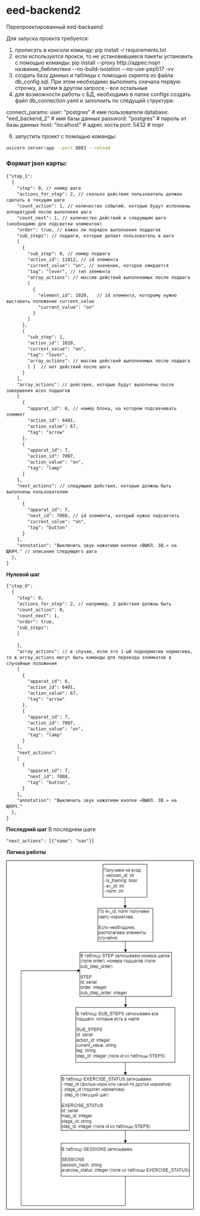 # eed-backend2
Перепроектированный eed-backaend

Для запуска проекта требуется:
1. прописать в консоли команду: pip install -r requirements.txt
2. если используется прокси, то не установившиеся пакеты установить с помощью команды: pip install --proxy http://адрес:порт название_библиотеки --no-build-isolation --no-use-pep517 -vv
4. создать базу данных и таблицы с помощью скрипта из файла db_config.sql.
При этом необходимо выполнить сначала первую строчку, а затем в другом запросе - все остальные
5. для возможности работы с БД, необходимо в папке configs создать файл db_connection.yaml и заполнить по следущей структуре: 

connect_params: 
  user: "postgres" # имя пользователя 
  database: "eed_backend_2" # имя базы данных 
  password: "postgres" # пароль от базы данных 
  host: "localhost" # адрес хоста 
  port: 5432 # порт

6. запустить проект с помощью команды:
```bash
uvicorn server:app --port 8083 --reload
``` 

### Формат json карты:
```json5
{"step_1": 
  {
    "step": 0, // номер шага 
    "actions_for_step": 2, // сколько действие пользователь должен сделать в текущем шаге
    "count_action": 1, // количество событий, которые будут исполнены аппаратурой после выполнеия шага
    "count_next": 1, // количество действий в следующем шаге (необходимо для подсветки элементов)
    "order": true, // важен ли порядок выполнения подшагов
    "sub_steps": // подшаги, которые делает пользователь в шаге
    [
      {
        "sub_step": 0, // номер подшага
        "action_id": 11012, // id элемента
        "current_value": "on", // значение, которое ожидается
        "tag": "lever", // тип элемента
        "array_actions": // массив действий выполняемых после подшага
        [  
          {
            "element_id": 1020,   // id элемента, которому нужно выставить положение current_value
            "current_value": "on"
          }
        ]
      },
      {
        "sub_step": 1,
        "action_id": 1019,
        "current_value": "on",
        "tag": "lever",
        "array_actions": // массив действий выполняемых после подшага
        [ ]  // нет действий после шага
      }
    ],
    "array_actions": // действия, которые будут выполнены после завершения всех подшагов 
    [
      {
        "apparat_id": 6, // номер блока, на котором подсвечивать элемент
        "action_id": 6401,
        "action_value": 67,
        "tag": "arrow"
      },
      {
        "apparat_id": 7,
        "action_id": 7007,
        "action_value": "on",
        "tag": "lamp"
      }
    ],
    "next_actions": // следующие действия, которые должны быть выполнены пользователем
    [
      {
        "apparat_id": 7,
        "next_id": 7008, // id элемента, который нужно подсветить 
        "current_value": "on",
        "tag": "button"
      }
    ],
    "annotation": "Выключить звук нажатием кнопки «ВЫКЛ. ЗВ.» на ЩКНЧ." // описание следующего шага
  },
}
```

__Нулевой шаг__
```json5
{"step_0": 
  {
    "step": 0,
    "actions_for_step": 2, // например, 2 действия должны быть 
    "count_action": 0,
    "count_next": 1, 
    "order": true,
    "sub_steps": 
    [

    ],
    "array_actions": // в случае, если это 1-ый поднорматив норматива, то в array_actions могут быть команды для перевода элементов в случайные положения
    [
      {
        "apparat_id": 6,
        "action_id": 6401,
        "action_value": 67,
        "tag": "arrow"
      },
      {
        "apparat_id": 7,
        "action_id": 7007,
        "action_value": "on",
        "tag": "lamp"
      }
    ],
    "next_actions":
    [
      {
        "apparat_id": 7,
        "next_id": 7008,
        "tag": "button",
      }
    ],
    "annotation": "Выключить звук нажатием кнопки «ВЫКЛ. ЗВ.» на ЩКНЧ."
  },
}

```

__Последний шаг__
В последнем шаге 
```json5
"next_actions": [{"name": "nan"}]
```

__Логика работы__

![plot](./diagrams/KUTC.png)